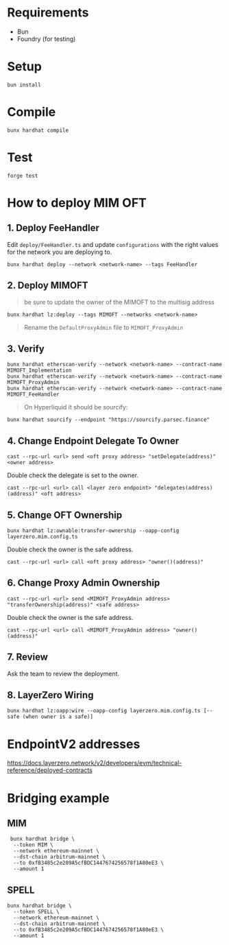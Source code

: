 # Requirements

- Bun
- Foundry (for testing)

# Setup

```
bun install
```

# Compile

```
bunx hardhat compile
```

# Test

```
forge test
```

# How to deploy MIM OFT

## 1. Deploy FeeHandler

Edit `deploy/FeeHandler.ts` and update `configurations` with the right values for the network you are deploying to.

```
bunx hardhat deploy --network <network-name> --tags FeeHandler
```

## 2. Deploy MIMOFT

> be sure to update the owner of the MIMOFT to the multisig address

```
bunx hardhat lz:deploy --tags MIMOFT --networks <network-name>
```

> Rename the `DefaultProxyAdmin` file to `MIMOFT_ProxyAdmin`

## 3. Verify

```
bunx hardhat etherscan-verify --network <network-name> --contract-name MIMOFT_Implementation
bunx hardhat etherscan-verify --network <network-name> --contract-name MIMOFT_ProxyAdmin
bunx hardhat etherscan-verify --network <network-name> --contract-name MIMOFT_FeeHandler
```

> On Hyperliquid it should be sourcify:
```
bunx hardhat sourcify --endpoint "https://sourcify.parsec.finance"
```

## 4. Change Endpoint Delegate To Owner
```
cast --rpc-url <url> send <oft proxy address> "setDelegate(address)" <owner address>
```

Double check the delegate is set to the owner.
```
cast --rpc-url <url> call <layer zero endpoint> "delegates(address)(address)" <oft address>
```

## 5. Change OFT Ownership

```
bunx hardhat lz:ownable:transfer-ownership --oapp-config layerzero.mim.config.ts
```

Double check the owner is the safe address.
```
cast --rpc-url <url> call <oft proxy address> "owner()(address)"
```

## 6. Change Proxy Admin Ownership
```
cast --rpc-url <url> send <MIMOFT_ProxyAdmin address> "transferOwnership(address)" <safe address>
```

Double check the owner is the safe address.
```
cast --rpc-url <url> call <MIMOFT_ProxyAdmin address> "owner()(address)"
```

## 7. Review

Ask the team to review the deployment.

## 8. LayerZero Wiring

```
bunx hardhat lz:oapp:wire --oapp-config layerzero.mim.config.ts [--safe (when owner is a safe)]
```

# EndpointV2 addresses

https://docs.layerzero.network/v2/developers/evm/technical-reference/deployed-contracts

# Bridging example

## MIM

```
 bunx hardhat bridge \
  --token MIM \
  --network ethereum-mainnet \
  --dst-chain arbitrum-mainnet \
  --to 0xfB3485c2e209A5cfBDC1447674256578f1A80eE3 \
  --amount 1
```

## SPELL

```
bunx hardhat bridge \
  --token SPELL \
  --network ethereum-mainnet \
  --dst-chain arbitrum-mainnet \
  --to 0xfB3485c2e209A5cfBDC1447674256578f1A80eE3 \
  --amount 1
```

